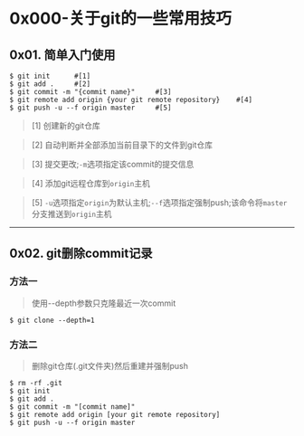 # 0x000-关于git的一些常用技巧
## 0x01. 简单入门使用
```shell
$ git init      #[1]
$ git add .     #[2]
$ git commit -m "{commit name}"     #[3]
$ git remote add origin {your git remote repository}    #[4]
$ git push -u --f origin master     #[5]
```
> [1] 创建新的git仓库

> [2] 自动判断并全部添加当前目录下的文件到git仓库

> [3] 提交更改;`-m`选项指定该commit的提交信息

> [4] 添加git远程仓库到`origin`主机

> [5] `-u`选项指定`origin`为默认主机;`--f`选项指定强制push;该命令将`master`分支推送到`origin`主机

------
## 0x02. git删除commit记录
### 方法一
> 使用--depth参数只克隆最近一次commit
```shell
$ git clone --depth=1
```
### 方法二
> 删除git仓库(.git文件夹)然后重建并强制push
```shell
$ rm -rf .git
$ git init
$ git add .
$ git commit -m "[commit name]"
$ git remote add origin [your git remote repository]
$ git push -u --f origin master
```